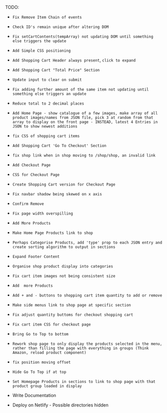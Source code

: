 TODO:


- `Fix Remove Item Chain of events`
- `Check ID's remain unique after altering DOM`
- `Fix setCartContents(tempArray) not updating DOM until something else triggers the update`
- `Add Simple CSS positioning`
- `Add Shopping Cart Header always present`, `click to expand`

- `Add Shopping Cart "Total Price" Section`
- `Update input to clear on submit`
- `Fix adding further amount of the same item not updating until something else triggers an update`
- `Reduce total to 2 decimal places`
- `Add Home Page - show catalogue of a few images, make array of all product images/names from JSON file, pick 3 at random from that array to display on the front page - INSTEAD, latest 4 Entries in JSON to show newest additions`
- `fix CSS of shopping cart items`
- `Add Shopping Cart 'Go To Checkout' Section`
- `fix shop link when in shop moving to /shop/shop, an invalid link`
- `Add Checkout Page`
- `CSS for Checkout Page`
- `Create Shopping Cart version for Checkout Page`
- `Fix navbar shadow being skewed on x axis`
- `Confirm Remove`
- `Fix page width overspilling`
- `Add More Products`
- `Make Home Page Products link to shop`
- `Perhaps Categorise Products, add 'type' prop to each JSON entry and create sorting algorithm to output in sections`
- `Expand Footer Content`
- `Organise shop product display into categories`
- `Fix cart item images not being consistent size`
- `Add  more Products`
- `Add + and - buttons to shopping cart item quantity to add or remove`
- `Make side menus link to shop page at specific section`
- `Fix adjust quantity buttoms for checkout shopping cart`
- `Fix cart item CSS for checkout page`
- `Bring Go to Top to bottom`
- `Rework shop page to only display the products selected in the menu, rather than filling the page with everything in groups (Think Amazon, reload product component)`
- `fix position moving offset`
- `Hide Go To Top if at top`
- `Set Homepage Products in sections to link to shop page with that product group loaded in display`
- Write Documentation
- Deploy on Netlify - Possible directories hidden